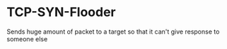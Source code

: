 # TCP-SYN-Flooder
Sends huge amount of packet to a target so that it can't give response to someone else
